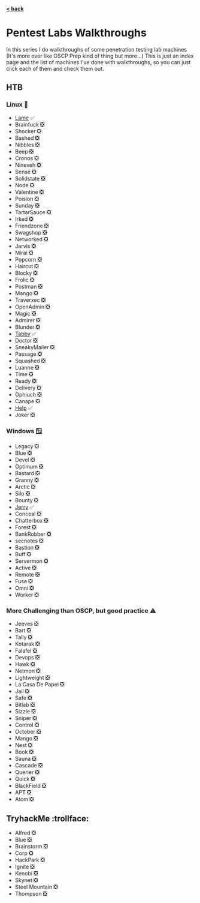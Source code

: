 [**< back**](/README.md)

# Pentest Labs Walkthroughs

In this series I do walkthroughs of some penetration testing lab machines (It's more over like OSCP Prep kind of thing but more...)
This is just an index page and the list of machines I've done with walkthroughs, so you can just click each of them and check them out.

## HTB
### Linux :penguin:	
- [Lame](/_writeups/_pentest_labs/_htb/lame.md) :white_check_mark:		
- Brainfuck :negative_squared_cross_mark:	
- Shocker :negative_squared_cross_mark:	
- Bashed :negative_squared_cross_mark:	
- Nibbles :negative_squared_cross_mark:	
- Beep :negative_squared_cross_mark:	
- Cronos :negative_squared_cross_mark:	
- Nineveh :negative_squared_cross_mark:	
- Sense :negative_squared_cross_mark:	
- Solidstate :negative_squared_cross_mark:	
- Node :negative_squared_cross_mark:	
- Valentine :negative_squared_cross_mark:	
- Poision :negative_squared_cross_mark:	
- Sunday :negative_squared_cross_mark:	
- TartarSauce :negative_squared_cross_mark:	
- Irked :negative_squared_cross_mark:	
- Friendzone :negative_squared_cross_mark:	
- Swagshop :negative_squared_cross_mark:	
- Networked :negative_squared_cross_mark:	
- Jarvis :negative_squared_cross_mark:	
- Mirai :negative_squared_cross_mark:	
- Popcorn :negative_squared_cross_mark:	
- Haircut :negative_squared_cross_mark:	
- Blocky :negative_squared_cross_mark:	
- Frolic :negative_squared_cross_mark:	
- Postman :negative_squared_cross_mark:	
- Mango :negative_squared_cross_mark:	
- Traverxec :negative_squared_cross_mark:	
- OpenAdmin :negative_squared_cross_mark:	
- Magic :negative_squared_cross_mark:	
- Admirer :negative_squared_cross_mark:	
- Blunder :negative_squared_cross_mark:	
- [Tabby](/_writeups/_pentest_labs/_htb/tabby.md) :white_check_mark:
- Doctor :negative_squared_cross_mark:	
- SneakyMailer :negative_squared_cross_mark:	
- Passage :negative_squared_cross_mark:	
- Squashed :negative_squared_cross_mark:	
- Luanne :negative_squared_cross_mark:	
- Time :negative_squared_cross_mark:	
- Ready :negative_squared_cross_mark:	
- Delivery :negative_squared_cross_mark:	
- Ophiuch :negative_squared_cross_mark:	
- Canape :negative_squared_cross_mark:	
- [Help](/_writeups/_pentest_labs/_htb/help.md) :white_check_mark:
- Joker :negative_squared_cross_mark:	

### Windows :window:
- Legacy :negative_squared_cross_mark:	
- Blue :negative_squared_cross_mark:	
- Devel :negative_squared_cross_mark:	
- Optimum :negative_squared_cross_mark:	
- Bastard :negative_squared_cross_mark:	
- Granny :negative_squared_cross_mark:	
- Arctic :negative_squared_cross_mark:	
- Silo :negative_squared_cross_mark:	
- Bounty :negative_squared_cross_mark:	
- [Jerry](/_writeups/_pentest_labs/_htb/jerry.md) :white_check_mark:	
- Conceal :negative_squared_cross_mark:	
- Chatterbox :negative_squared_cross_mark:	
- Forest :negative_squared_cross_mark:	
- BankRobber :negative_squared_cross_mark:	
- secnotes :negative_squared_cross_mark:	
- Bastion :negative_squared_cross_mark:	
- Buff :negative_squared_cross_mark:	
- Servermon :negative_squared_cross_mark:	
- Active :negative_squared_cross_mark:	
- Remote :negative_squared_cross_mark:	
- Fuse :negative_squared_cross_mark:	
- Omni :negative_squared_cross_mark:	
- Worker :negative_squared_cross_mark:	

### More Challenging than OSCP, but good practice :warning:	

- Jeeves :negative_squared_cross_mark:	
- Bart :negative_squared_cross_mark:	
- Tally :negative_squared_cross_mark:	
- Kotarak :negative_squared_cross_mark:	
- Falafel :negative_squared_cross_mark:	
- Devops :negative_squared_cross_mark:	
- Hawk :negative_squared_cross_mark:	
- Netmon :negative_squared_cross_mark:	
- Lightweight :negative_squared_cross_mark:	
- La Casa De Papel :negative_squared_cross_mark:	
- Jail :negative_squared_cross_mark:	
- Safe :negative_squared_cross_mark:	
- Bitlab :negative_squared_cross_mark:	
- Sizzle :negative_squared_cross_mark:	
- Sniper :negative_squared_cross_mark:	
- Control :negative_squared_cross_mark:	
- October :negative_squared_cross_mark:	
- Mango :negative_squared_cross_mark:	
- Nest :negative_squared_cross_mark:	
- Book :negative_squared_cross_mark:	
- Sauna :negative_squared_cross_mark:	
- Cascade :negative_squared_cross_mark:	
- Querier :negative_squared_cross_mark:	
- Quick :negative_squared_cross_mark:	
- BlackField :negative_squared_cross_mark:	
- APT :negative_squared_cross_mark:	
- Atom :negative_squared_cross_mark:	


## TryhackMe :trollface:	
- Alfred :negative_squared_cross_mark:	
- Blue :negative_squared_cross_mark:	
- Brainstorm :negative_squared_cross_mark:	
- Corp :negative_squared_cross_mark:	
- HackPark :negative_squared_cross_mark:	
- Ignite :negative_squared_cross_mark:	
- Kenobi :negative_squared_cross_mark:	
- Skynet :negative_squared_cross_mark:	
- Steel Mountain :negative_squared_cross_mark:	
- Thompson :negative_squared_cross_mark:	

